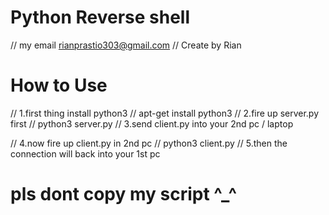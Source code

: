 # Python Reverse shell
// my email rianprastio303@gmail.com
// Create by Rian

# How to Use
// 1.first thing install python3 
// apt-get install python3
// 2.fire up server.py first
// python3 server.py
// 3.send client.py into your 2nd pc / laptop

// 4.now fire up client.py in 2nd pc
// python3 client.py
// 5.then the connection will back into your 1st pc


# pls dont copy my script ^_^
